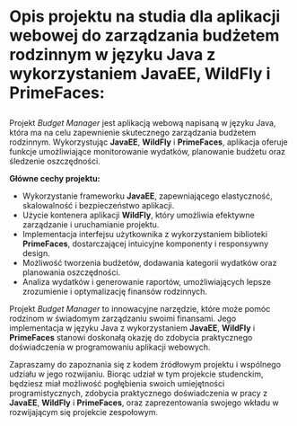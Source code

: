 <h1> <p><strong>Opis projektu na studia dla aplikacji webowej do zarządzania budżetem rodzinnym w języku Java z wykorzystaniem JavaEE, WildFly i PrimeFaces:</strong></p></h1>

<p>Projekt <em>Budget Manager</em> jest aplikacją webową napisaną w języku Java, która ma na celu zapewnienie skutecznego zarządzania budżetem rodzinnym. Wykorzystując <strong>JavaEE</strong>, <strong>WildFly</strong> i <strong>PrimeFaces</strong>, aplikacja oferuje funkcje umożliwiające monitorowanie wydatków, planowanie budżetu oraz śledzenie oszczędności.</p>

<p><strong>Główne cechy projektu:</strong></p>
<ul>
  <li>Wykorzystanie frameworku <strong>JavaEE</strong>, zapewniającego elastyczność, skalowalność i bezpieczeństwo aplikacji.</li>
  <li>Użycie kontenera aplikacji <strong>WildFly</strong>, który umożliwia efektywne zarządzanie i uruchamianie projektu.</li>
  <li>Implementacja interfejsu użytkownika z wykorzystaniem biblioteki <strong>PrimeFaces</strong>, dostarczającej intuicyjne komponenty i responsywny design.</li>
  <li>Możliwość tworzenia budżetów, dodawania kategorii wydatków oraz planowania oszczędności.</li>
  <li>Analiza wydatków i generowanie raportów, umożliwiających lepsze zrozumienie i optymalizację finansów rodzinnych.</li>
</ul>

<p>Projekt <em>Budget Manager</em> to innowacyjne narzędzie, które może pomóc rodzinom w świadomym zarządzaniu swoimi finansami. Jego implementacja w języku Java z wykorzystaniem <strong>JavaEE</strong>, <strong>WildFly</strong> i <strong>PrimeFaces</strong> stanowi doskonałą okazję do zdobycia praktycznego doświadczenia w programowaniu aplikacji webowych.</p>

<p>Zapraszamy do zapoznania się z kodem źródłowym projektu i wspólnego udziału w jego rozwijaniu. Biorąc udział w tym projekcie studenckim, będziesz miał możliwość pogłębienia swoich umiejętności programistycznych, zdobycia praktycznego doświadczenia w pracy z <strong>JavaEE</strong>, <strong>WildFly</strong> i <strong>PrimeFaces</strong>, oraz zaprezentowania swojego wkładu w rozwijającym się projekcie zespołowym.</p>
